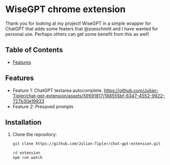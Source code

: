 # WiseGPT chrome extension

Thank you for looking at my project! WiseGPT in a simple wrapper for ChatGPT that adds some featers that @zoeschmitt and I have wanted for personal use. Perhaps others can get some benefit from this as well!

## Table of Contents

- [Features](#features)

## Features

- Feature 1: ChatGPT textarea autocomplete. 
https://github.com/Julian-Tipler/chat-gpt-extension/assets/59591817/188555bf-6347-4552-9922-727b30e19933
- Feature 2: Presaved prompts


## Installation

1. Clone the repository:

   ```bash
   git clone https://github.com/Julian-Tipler/chat-gpt-extension.git

   cd extension
   npm run watch

   ```
